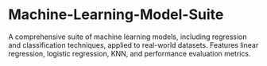 # Machine-Learning-Model-Suite
A comprehensive suite of machine learning models, including regression and classification techniques, applied to real-world datasets. Features linear regression, logistic regression, KNN, and performance evaluation metrics.
